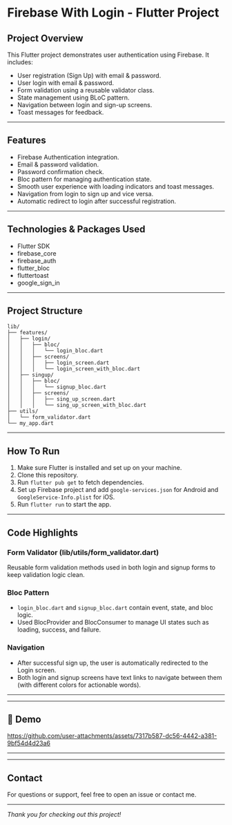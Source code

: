
# Firebase With Login - Flutter Project

## Project Overview
This Flutter project demonstrates user authentication using Firebase. It includes:
- User registration (Sign Up) with email & password.
- User login with email & password.
- Form validation using a reusable validator class.
- State management using BLoC pattern.
- Navigation between login and sign-up screens.
- Toast messages for feedback.

---

## Features
- Firebase Authentication integration.
- Email & password validation.
- Password confirmation check.
- Bloc pattern for managing authentication state.
- Smooth user experience with loading indicators and toast messages.
- Navigation from login to sign up and vice versa.
- Automatic redirect to login after successful registration.

---

## Technologies & Packages Used
- Flutter SDK
- firebase_core
- firebase_auth
- flutter_bloc
- fluttertoast
- google_sign_in

---

## Project Structure

```
lib/
├── features/
│   ├── login/
│   │   ├── bloc/
│   │   │   └── login_bloc.dart
│   │   ├── screens/
│   │   │   ├── login_screen.dart
│   │   │   └── login_screen_with_bloc.dart
│   ├── singup/
│   │   ├── bloc/
│   │   │   └── signup_bloc.dart
│   │   ├── screens/
│   │   │   ├── sing_up_screen.dart
│   │   │   └── sing_up_screen_with_bloc.dart
├── utils/
│   └── form_validator.dart
└── my_app.dart
```

---

## How To Run

1. Make sure Flutter is installed and set up on your machine.
2. Clone this repository.
3. Run `flutter pub get` to fetch dependencies.
4. Set up Firebase project and add `google-services.json` for Android and `GoogleService-Info.plist` for iOS.
5. Run `flutter run` to start the app.

---

## Code Highlights

### Form Validator (lib/utils/form_validator.dart)

Reusable form validation methods used in both login and signup forms to keep validation logic clean.

### Bloc Pattern

- `login_bloc.dart` and `signup_bloc.dart` contain event, state, and bloc logic.
- Used BlocProvider and BlocConsumer to manage UI states such as loading, success, and failure.

### Navigation

- After successful sign up, the user is automatically redirected to the Login screen.
- Both login and signup screens have text links to navigate between them (with different colors for actionable words).

---

---

## 📱 Demo

https://github.com/user-attachments/assets/7317b587-dc56-4442-a381-9bf54d4d23a6

---
---

## Contact

For questions or support, feel free to open an issue or contact me.

---

*Thank you for checking out this project!*
